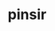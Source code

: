 ---
id: 127
title: pinsir
types: [bug]
image: https://raw.githubusercontent.com/PokeAPI/sprites/master/sprites/pokemon/127.png
---